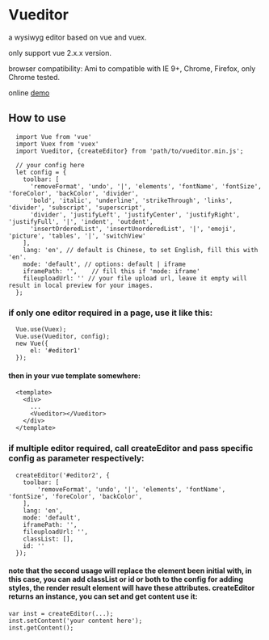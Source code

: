# Vueditor
a wysiwyg editor based on vue and vuex.

only support vue 2.x.x version.

browser compatibility: Ami to compatible with IE 9+, Chrome, Firefox, only Chrome tested.

online [demo](http://hifarer.github.io/Vueditor/)

## How to use
```
  import Vue from 'vue'
  import Vuex from 'vuex'
  import Vueditor, {createEditor} from 'path/to/vueditor.min.js';

  // your config here
  let config = {
    toolbar: [
      'removeFormat', 'undo', '|', 'elements', 'fontName', 'fontSize', 'foreColor', 'backColor', 'divider',
      'bold', 'italic', 'underline', 'strikeThrough', 'links', 'divider', 'subscript', 'superscript',
      'divider', 'justifyLeft', 'justifyCenter', 'justifyRight', 'justifyFull', '|', 'indent', 'outdent',
      'insertOrderedList', 'insertUnorderedList', '|', 'emoji', 'picture', 'tables', '|', 'switchView'
    ],
    lang: 'en', // default is Chinese, to set English, fill this with 'en'.
    mode: 'default', // options: default | iframe
    iframePath: '',    // fill this if 'mode: iframe'
    fileuploadUrl: '' // your file upload url, leave it empty will result in local preview for your images.
  };
```
### if only one editor required in a page, use it like this:
```  
  Vue.use(Vuex);
  Vue.use(Vueditor, config);
  new Vue({
      el: '#editor1'
  });
```
#### then in your vue template somewhere:
```
  <template>
    <div>
      ...
      <Vueditor></Vueditor>
    </div>
  </template>
```

### if multiple editor required, call createEditor and pass specific config as parameter respectively:
```
  createEditor('#editor2', {
    toolbar: [
        'removeFormat', 'undo', '|', 'elements', 'fontName', 'fontSize', 'foreColor', 'backColor', 
    ],
    lang: 'en',
    mode: 'default',
    iframePath: '',
    fileuploadUrl: '',
    classList: [],
    id: ''
  });
```
#### note that the second usage will replace the element been initial with, in this case, you can add classList or id or both to the config for adding styles, the render result element will have these attributes. createEditor returns an instance, you can set and get content use it:
```
var inst = createEditor(...);
inst.setContent('your content here');
inst.getContent();
```